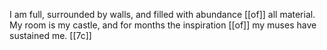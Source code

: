 I am full, surrounded by walls, and filled with abundance [[of]] all material. My room is my castle, and for months the inspiration [[of]] my muses have sustained me. [[7c]] 